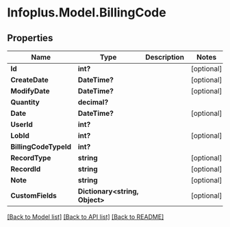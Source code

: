 # Infoplus.Model.BillingCode
## Properties

Name | Type | Description | Notes
------------ | ------------- | ------------- | -------------
**Id** | **int?** |  | [optional] 
**CreateDate** | **DateTime?** |  | [optional] 
**ModifyDate** | **DateTime?** |  | [optional] 
**Quantity** | **decimal?** |  | 
**Date** | **DateTime?** |  | [optional] 
**UserId** | **int?** |  | 
**LobId** | **int?** |  | [optional] 
**BillingCodeTypeId** | **int?** |  | 
**RecordType** | **string** |  | [optional] 
**RecordId** | **string** |  | [optional] 
**Note** | **string** |  | [optional] 
**CustomFields** | **Dictionary&lt;string, Object&gt;** |  | [optional] 

[[Back to Model list]](../README.md#documentation-for-models) [[Back to API list]](../README.md#documentation-for-api-endpoints) [[Back to README]](../README.md)

